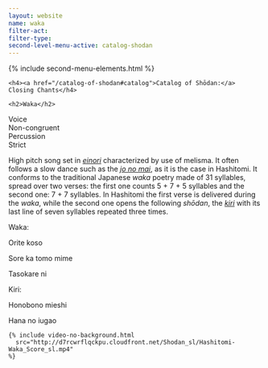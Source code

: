 ```yaml
---
layout: website
name: waka
filter-act:
filter-type:
second-level-menu-active: catalog-shodan
---
```


{% include second-menu-elements.html %}

<main class="page-content">
  <div class="text-container">

    <h4><a href="/catalog-of-shodan#catalog">Catalog of Shōdan:</a> Closing Chants</h4>

    <h2>Waka</h2>

  <div class="introductory-table">
    <div class="introductory-table__element">
      <div class="introductory-table__term">Voice</div>
      <div class="introductory-table__definition">Non-congruent</div>
    </div>
    <div class="introductory-table__element">
      <div class="introductory-table__term">Percussion</div>
      <div class="introductory-table__definition">Strict</div>
    </div>
  </div>

  <p>High pitch song set in <a href="/music/voices#Einori" target="_blank"><em>einori</em></a> characterized by use of melisma. It often follows a slow dance such as the <a href="/catalog-of-shodan/jo-no-mai" target="_blank"><em>jo no mai</em></a>, as it is the case in Hashitomi.
  It conforms to the traditional Japanese <em>waka</em> poetry made of 31 syllables, spread over two verses: the first one counts 5 + 7 + 5 syllables and the second one: 7 + 7 syllables. In Hashitomi the first verse is delivered during the <em>waka</em>, while the second one opens the following <em>shōdan</em>, the <a href="/catalog-of-shodan/kiri" target="_blank"><em>kiri</em></a> with its last line of seven syllables repeated three times.</p>

<p>Waka:</p>
<p>Orite koso</p>
<p>Sore ka tomo mime</p>
<p>Tasokare ni</p>

<p>Kiri:</p>
<p>Honobono mieshi</p>
<p>Hana no iugao</p>

    {% include video-no-background.html
      src="http://d7rcwrflqckpu.cloudfront.net/Shodan_sl/Hashitomi-Waka_Score_sl.mp4"
    %}



</div>
</main>
